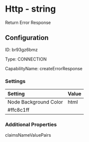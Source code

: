 # Http - string 
Return Error Response
## Configuration
ID:  br93gz6bmz

Type: CONNECTION 

CapabilityName: createErrorResponse

### Settings
| Setting | Value  |
| :------------------------ | ---------------------------------------- |
| Node Background Color | html 
#ffc8c1ff | 






### Additional Properties
claimsNameValuePairs
```
```




